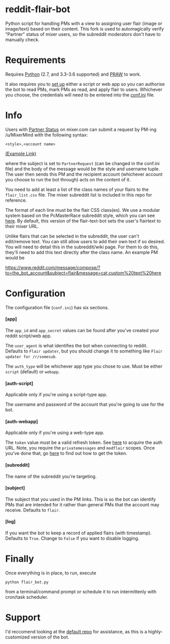 # reddit-flair-bot

Python script for handling PMs with a view to assigning user flair (image or image/text) based on their content. This fork is used to automagically verify "Partner" status of mixer users, so the subreddit moderators don't have to manually check.

# Requirements

Requires [Python](https://www.python.org/downloads/) (2.7, and 3.3-3.6 supported) and [PRAW](https://github.com/praw-dev/praw) to work.

It also requires you to [set up](https://github.com/reddit/reddit/wiki/OAuth2) either a script or web app so you can authorise the bot to read PMs, mark PMs as read, and apply flair to users. Whichever you choose, the credentials will need to be entered into the [conf.ini](https://github.com/gavin19/reddit-flair-bot/blob/master/conf.ini) file.

# Info

Users with [Partner Status](https://watchbeam.zendesk.com/hc/en-us/articles/210159253-How-do-I-become-a-partner-Partnership-Requirements-) on mixer.com can submit a request by PM-ing /u/MixerMind with the following syntax:

    <style>,<account name>

[(Example Link)](https://www.reddit.com/message/compose/?to=mixermind&subject=PartnerRequest&message=default,%5BYour%20Mixer%20Account%20Name%5D)

where the subject is set to `PartnerRequest` (can be changed in the conf.ini file) and the body of the message would be the style and username tuple. The user then sends this PM and the recipient account (whichever account you choose to run the bot through) acts on the content of it.

You need to add at least a list of the class names of your flairs to the `flair_list.csv` file. The mixer subreddit list is included in this repo for reference.

The format of each line must be the flair CSS class(es). We use a modular system based on the PcMasterRace subreddit style, which you can see [here](https://old.reddit.com/r/mixer/about/stylesheet). By default, this version of the flair-text-bot sets the user's flairtext to their mixer URL.

Unlike flairs that can be selected in the subreddit, the user can't edit/remove text. You can still allow users to add their own text if so desired. You will need to detail this in the subreddit/wiki page. For them to do this, they'll need to add this text directly after the class name. An example PM would be

https://www.reddit.com/message/compose/?to=the_bot_account&subject=flair&message=cat,custom%20text%20here

# Configuration

The configuration file (`conf.ini`) has six sections.

#### [app]

The `app_id` and `app_secret` values can be found after you've created your reddit script/web app.

The `user_agent` is what identifies the bot when connecting to reddit. Defaults to `Flair updater`, but you should change it to something like `Flair updater for /r/somesub`.

The `auth_type` will be whichever app type you chose to use. Must be either `script` (default) or `webapp`.

#### [auth-script]

Applicable only if you're using a script-type app.

The username and password of the account that you're going to use for the bot.

#### [auth-webapp]

Applicable only if you're using a web-type app.

The `token` value must be a valid refresh token. See [here](https://praw.readthedocs.io/en/latest/getting_started/authentication.html#web-application) to acquire the auth URL. Note, you require the `privatemessages` and `modflair` scopes. Once you've done that, go [here](https://praw.readthedocs.io/en/latest/getting_started/authentication.html#using-refresh-token) to find out how to get the token.

#### [subreddit]

The name of the subreddit you're targeting.

#### [subject]

The subject that you used in the PM links. This is so the bot can identify PMs that are intended for it rather than general PMs that the account may receive. Defaults to `flair`.

#### [log]

If you want the bot to keep a record of applied flairs (with timestamp). Defaults to `True`. Change to `False` if you want to disable logging.

# Finally

Once everything is in place, to run, execute

    python flair_bot.py

from a terminal/command prompt or schedule it to run intermittenly with cron/task scheduler.

# Support

I'd reccomend looking at the [default repo](https://github.com/gavin19/reddit-flair-bot) for assistance, as this is a highly-customized version of the bot.

